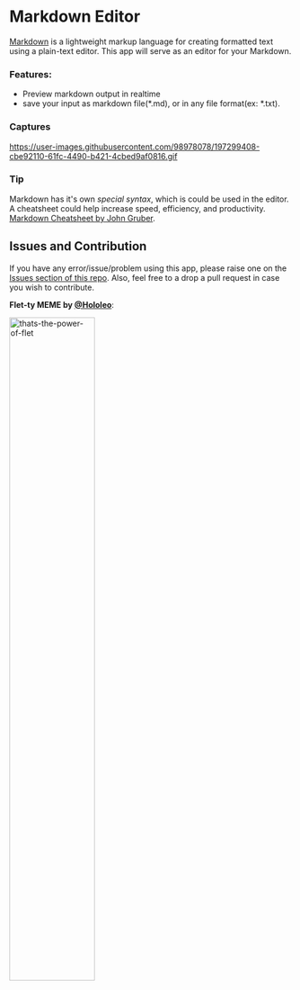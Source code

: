 # Markdown Editor

[Markdown](https://en.wikipedia.org/wiki/Markdown) is a lightweight markup language for creating formatted text using a plain-text editor.
This app will serve as an editor for your Markdown.


### Features:
- Preview markdown output in realtime
- save your input as markdown file(*.md), or in any file format(ex: *.txt).

### Captures
https://user-images.githubusercontent.com/98978078/197299408-cbe92110-61fc-4490-b421-4cbed9af0816.gif


### Tip
Markdown has it's own _special syntax_, which is could be used in the editor. A cheatsheet could help increase speed, efficiency, and productivity.
[Markdown Cheatsheet by John Gruber](https://daringfireball.net/projects/markdown/syntax).

## Issues and Contribution
If you have any error/issue/problem using this app, please raise one on the [Issues section of this repo]().
Also, feel free to a drop a pull request in case you wish to contribute.

**Flet-ty MEME by [@Hololeo](https://github.com/hololeo)**:

<img src="https://user-images.githubusercontent.com/98978078/195565736-170f1aea-ed0b-433c-ab2d-3a34d23a6994.jpeg" alt="thats-the-power-of-flet" width=55% align="center">

